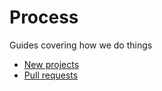 # Process

Guides covering how we do things

- [New projects](/process/new-projects)
- [Pull requests](/process/pull-request)
